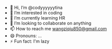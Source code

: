 - 👋 Hi, I’m @codyyyyyytina
- 👀 I’m interested in coding
- 🌱 I’m currently learning HR
- 💞️ I’m looking to collaborate on anything
- 📫 How to reach me wangziqiu850@gmail.com
- 😄 Pronouns: ...
- ⚡ Fun fact: I'm lazy 

<!---
codyyyyyytina/codyyyyyytina is a ✨ special ✨ repository because its `README.md` (this file) appears on your GitHub profile.
You can click the Preview link to take a look at your changes.
--->
